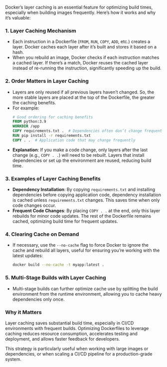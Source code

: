 Docker’s layer caching is an essential feature for optimizing build times, especially when building images frequently. Here’s how it works and why it’s valuable:

### 1. **Layer Caching Mechanism**
   - Each instruction in a Dockerfile (`FROM`, `RUN`, `COPY`, `ADD`, etc.) creates a layer. Docker caches each layer after it’s built and stores it based on a hash.
   - When you rebuild an image, Docker checks if each instruction matches a cached layer. If there’s a match, Docker reuses the cached layer instead of re-running the instruction, significantly speeding up the build.

### 2. **Order Matters in Layer Caching**
   - Layers are only reused if all previous layers haven’t changed. So, the more stable layers are placed at the top of the Dockerfile, the greater the caching benefits.
   - For example:
     ```Dockerfile
     # Good ordering for caching benefits
     FROM python:3.9
     WORKDIR /app
     COPY requirements.txt .  # Dependencies often don’t change frequently
     RUN pip install -r requirements.txt
     COPY . .  # Application code that may change frequently
     ```
   - **Explanation**: If you make a code change, only layers after the last change (e.g., `COPY . .`) will need to be rebuilt. Layers that install dependencies or set up the environment are reused, reducing build time.

### 3. **Examples of Layer Caching Benefits**
   - **Dependency Installation**: By copying `requirements.txt` and installing dependencies before copying application code, dependency installation is cached unless `requirements.txt` changes. This saves time when only code changes occur.
   - **Frequent Code Changes**: By placing `COPY . .` at the end, only this layer rebuilds for minor code updates. The rest of the Dockerfile remains cached, optimizing build time for frequent updates.

### 4. **Clearing Cache on Demand**
   - If necessary, use the `--no-cache` flag to force Docker to ignore the cache and rebuild all layers, useful for ensuring you’re working with the latest updates:
     ```sh
     docker build --no-cache -t myapp:latest .
     ```

### 5. **Multi-Stage Builds with Layer Caching**
   - Multi-stage builds can further optimize cache use by splitting the build environment from the runtime environment, allowing you to cache heavy dependencies only once.

### Why it Matters
Layer caching saves substantial build time, especially in CI/CD environments with frequent builds. Optimizing Dockerfiles to leverage caching reduces resource consumption, accelerates testing and deployment, and allows faster feedback for developers. 

This strategy is particularly useful when working with large images or dependencies, or when scaling a CI/CD pipeline for a production-grade system.
